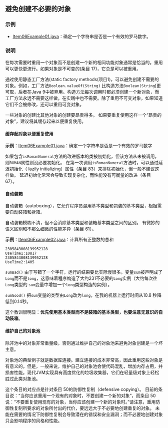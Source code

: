 ## 避免创建不必要的对象

### 示例

- [Item06Example01.java](CreatingAndDestroyingObjects/src/main/java/com/jueee/item06/Item06Example01.java)：确定一个字符串是否是一个有效的罗马数字。

### 说明

在每次需要时重用一个对象而不是创建一个新的相同功能对象通常是恰当的。重用可以更快更流行。如果对象是不可变的(条目 17)，它总是可以被重用。

通过使用静态工厂方法(static factory methods(项目1)，可以避免创建不需要的对象。例如，工厂方法`Boolean.valueOf(String)` 比构造方法`Boolean(String`)更可取，后者在Java 9中被弃用。构造方法每次调用时都必须创建一个新对象，而工厂方法永远不需要这样做，在实践中也不需要。除了重用不可变对象，如果知道它们不会被修改，还可以重用可变对象。

一些对象的创建比其他对象的创建要昂贵得多。 如果要重复使用这样一个“昂贵的对象”，建议将其缓存起来以便重复使用。

#### 缓存起对象以便重复使用

**示例**：[Item06Example01.java](CreatingAndDestroyingObjects/src/main/java/com/jueee/item06/Item06Example01.java)：确定一个字符串是否是一个有效的罗马数字

如果包含`isRomanNumeral`方法的改进版本的类被初始化，但该方法从未被调用，则`ROMAN`属性则没必要初始化。 在第一次调用`isRomanNumeral`方法时，可以通过延迟初始化（ lazily initializing）属性（条目 83）来排除初始化，但一般不建议这样做。 延迟初始化常常会导致实现复杂化，而性能没有可衡量的改进（条目 67）。

#### 自动装箱

自动装箱（autoboxing），它允许程序员混用基本类型和包装的基本类型，根据需要自动装箱和拆箱。

自动装箱模糊不清，但不会消除基本类型和装箱基本类型之间的区别。 有微妙的语义区别和不那么细微的性能差异（条目 61）。

**示例**：[Item06Example02.java](CreatingAndDestroyingObjects/src/main/java/com/jueee/item06/Item06Example02.java)：计算所有正整数的总和

```
2305843008139952128
UseTime1:10817
2305843008139952128
UseTime2:1405
```

`sumBad()` 由于写错了一个字符，运行的结果要比实际慢很多。变量`sum`被声明成了`Long`而不是`long`，这意味着程序构造了大约231不必要的`Long`实例（大约每次往`Long`类型的 `sum`变量中增加一个`long`类型构造的实例）。

`sumGood()` 把`sum`变量的类型由`Long`改为`long`，在我的机器上运行时间从10.8 秒降低到0.14秒。

这个教训很明显：**优先使用基本类型而不是装箱的基本类型，也要注意无意识的自动装箱**。

#### 维护自己的对象池

除非池中的对象非常重量级，否则通过维护自己的对象池来避免对象创建是一个坏主意。

对象池的典型例子就是数据库连接。建立连接的成本非常高，因此重用这些对象是有意义的。但是，一般来说，维护自己的对象池会使代码混乱，增加内存占用，并损害性能。现代JVM实现具有高度优化的垃圾收集器，它们在轻量级对象上轻松胜过此类对象池。

这个条目的对应点是针对条目 50的防御性复制（defensive copying）。 目前的条目说：“当你应该重用一个现有的对象时，不要创建一个新的对象”，而条目 50说：“不要重复使用现有的对象，当你应该创建一个新的对象时。”请注意，重用防御性复制所要求的对象所付出的代价，要远远大于不必要地创建重复的对象。 未能在需要的情况下防御性复制会导致潜在的错误和安全漏洞；而不必要地创建对象只会影响程序的风格和性能。